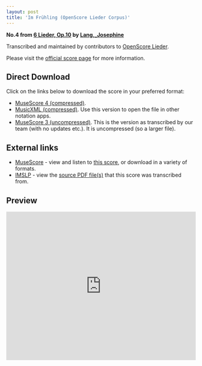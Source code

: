 ```yaml
---
layout: post
title: 'Im Frühling (OpenScore Lieder Corpus)'
---
```


__No.4 from [6 Lieder, Op.10](https://fourscoreandmore.org/OpenScore/Lang%2C_Josephine/6_Lieder%2C_Op.10/) by [Lang,_Josephine](https://fourscoreandmore.org/OpenScore/Lang%2C_Josephine)__

Transcribed and maintained by contributors to [OpenScore Lieder].

Please visit the [official score page] for more information.

[official score page]: https://musescore.com/openscore-lieder-corpus/scores/6071196
[OpenScore Lieder]: https://musescore.com/openscore-lieder-corpus

## Direct Download

Click on the links below to download the score in your preferred format:
- [MuseScore 4 (compressed)](https://fourscoreandmore.org/OpenScore/Lang%2C_Josephine/6_Lieder%2C_Op.10/4_Im_Fr%C3%BChling.mscz).
- [MusicXML (compressed)](https://fourscoreandmore.org/OpenScore/Lang%2C_Josephine/6_Lieder%2C_Op.10/4_Im_Fr%C3%BChling.mxl). Use this version to open the file in other notation apps.
- [MuseScore 3 (uncompressed)](https://raw.githubusercontent.com/OpenScore/Lieder/refs/heads/main/scores/Lang%2C_Josephine/6_Lieder%2C_Op.10/4_Im_Fr%C3%BChling/lc6071196.mscx). This is the version as transcribed by our team (with no updates etc.). It is uncompressed (so a larger file).

## External links

- [MuseScore] - view and listen to [this score][MuseScore], or download in a variety of formats.
- [IMSLP] - view the [source PDF file(s)][IMSLP] that this score was transcribed from.

[MuseScore]: https://musescore.com/score/6071196
[IMSLP]: https://imslp.org/wiki/Special:ReverseLookup/616710

## Preview

<iframe width="100%" height="394" src="https://musescore.com/openscore-lieder-corpus/scores/6071196/embed" frameborder="0" allowfullscreen allow="autoplay; fullscreen"></iframe>
